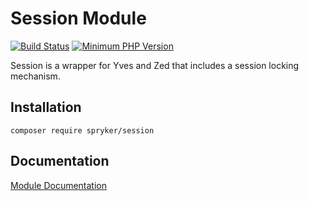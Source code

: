 # Session Module
[![Build Status](https://travis-ci.org/spryker/session.svg)](https://travis-ci.org/spryker/session)
[![Minimum PHP Version](https://img.shields.io/badge/php-%3E%3D%207.2-8892BF.svg)](https://php.net/)

Session is a wrapper for Yves and Zed that includes a session locking mechanism.

## Installation

```
composer require spryker/session
```

## Documentation

[Module Documentation](https://academy.spryker.com/developing_with_spryker/module_guide/modules.html)
